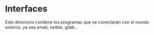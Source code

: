 Interfaces
==========

Este directorio contiene los programas que se conectarán con el mundo exterior, ya sea email, twitter, gtalk...
